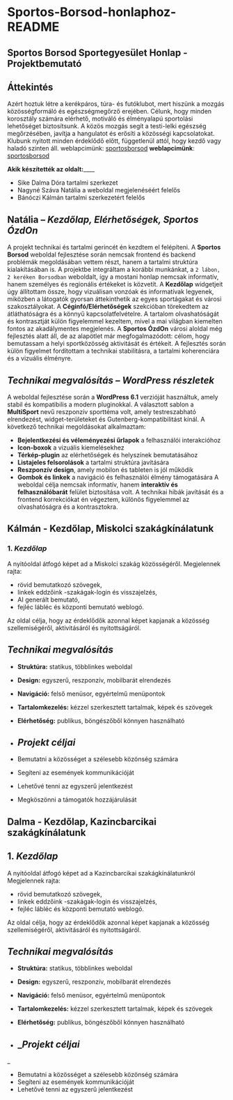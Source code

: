 # Sportos-Borsod-honlaphoz-README
## Sportos Borsod Sportegyesület Honlap - Projektbemutató 
## Áttekintés
Azért hoztuk létre a kerékpáros, túra- és futóklubot, mert hiszünk a mozgás közösségformáló és egészségmegőrző erejében. Célunk, hogy minden korosztály számára elérhető, motiváló és élményalapú sportolási lehetőséget biztosítsunk. A közös mozgás segít a testi-lelki egészség megőrzésében, javítja a hangulatot és erősíti a közösségi kapcsolatokat. Klubunk nyitott minden érdeklődő előtt, függetlenül attól, hogy kezdő vagy haladó szinten áll.
weblapcimünk: [sportosborsod](https://sportosborsod.byethost31.com)
**weblapcimünk**: [sportosborsod](https://sportosborsod.byethost31.com)

**Akik készítették az oldalt:**____
* Sike Dalma Dóra  tartalmi szerkezet
* Nagyné Száva Natália    a weboldal megjelenéséért felelős
* Bánóczi Kálmán   tartalmi szerkezetért felelős


## Natália – _Kezdőlap, Elérhetőségek, Sportos ÓzdOn_
A projekt technikai és tartalmi gerincét én kezdtem el felépíteni. A **Sportos Borsod** weboldal fejlesztése során
nemcsak frontend és backend problémák megoldásában vettem részt, hanem a tartalmi struktúra
kialakításában is. A projektbe integráltam a korábbi munkánkat, a `2 lábon, 2 keréken Borsodban`
weboldalt, így a mostani honlap nemcsak informatív, hanem személyes és regionális értékeket is közvetít.
A **Kezdőlap** widgetjeit úgy állítottam össze, hogy vizuálisan vonzóak és informatívak legyenek,
miközben a látogatók gyorsan áttekinthetik az egyes sportágakat és városi szakosztályokat.
A **Céginfó/Elérhetőségek** szekcióban törekedtem az átláthatóságra és a könnyű kapcsolatfelvételre. A
tartalom olvashatóságát és kontrasztját külön figyelemmel kezeltem, mivel a mai világban kiemelten
fontos az akadálymentes megjelenés.
A **Sportos ÓzdOn** városi aloldal még fejlesztés alatt áll, de az alapötlet már megfogalmazódott:
célom, hogy bemutassam a helyi sportközösség aktivitását és értékeit.
A fejlesztés során külön figyelmet fordítottam a technikai stabilitásra, a tartalmi koherenciára és a vizuális
élményre.
## _Technikai megvalósítás – WordPress részletek_
A weboldal fejlesztése során a **WordPress 6.1** verzióját használtuk, amely stabil és kompatibilis a
modern pluginokkal. A választott sablon a **MultiSport** nevű reszponzív sporttéma volt, amely
testreszabható elrendezést, widget-területeket és Gutenberg-kompatibilitást kínál.
A következő technikai megoldásokat alkalmaztam:
- **Bejelentkezési és véleményezési űrlapok** a felhasználói interakcióhoz
- **Icon-boxok** a vizuális kiemelésekhez
- **Térkép-plugin** az elérhetőségek és helyszínek bemutatásához
- **Listajeles felsorolások** a tartalmi struktúra javítására
- **Reszponzív design**, amely mobilon és tableten is jól működik
- **Gombok és linkek** a navigáció és felhasználói élmény támogatására
A weboldal célja nemcsak informatív, hanem **interaktív és felhasználóbarát** felület biztosítása volt. A
technikai hibák javítását és a frontend korrekciókat én végeztem, különös figyelemmel az olvashatóságra
és a kontrasztokra.
## Kálmán - Kezdőlap, Miskolci szakágkínálatunk
### 1. _Kezdőlap_
A nyitóoldal átfogó képet ad a Miskolci szakág közösségéről. Megjelennek rajta:

- rövid bemutatkozó szövegek,
- linkek eddzőink -szakágak-login és visszajelzés,
- AI generált bemutató,
- fejléc lábléc és központi bemutató weblogó.

Az oldal célja, hogy az érdeklődők azonnal képet kapjanak a közösség szellemiségéről, aktivitásáról és nyitottságáról.
## _Technikai megvalósítás_

- **Struktúra:** statikus, többlinkes weboldal
- **Design:** egyszerű, reszponzív, mobilbarát elrendezés
- **Navigáció:** felső menüsor, egyértelmű menüpontok
- **Tartalomkezelés:** kézzel szerkesztett tartalmak, képek és szövegek
- **Elérhetőség:** publikus, böngészőből könnyen használható

- ## _Projekt céljai_

- Bemutatni a közösséget a szélesebb közönség számára
- Segíteni az események kommunikációját
- Lehetővé tenni az egyszerű jelentkezést
- Megköszönni a támogatók hozzájárulását
 ## Dalma - Kezdőlap, Kazincbarcikai szakágkínálatunk

## 1. _Kezdőlap_
A nyitóoldal átfogó képet ad a Kazincbarcikai szakágkínálatunkról
 Megjelennek rajta:

- rövid bemutatkozó szövegek,
- linkek eddzőink -szakágak-login és visszajelzés,
- fejléc lábléc és központi bemutató weblogó.

Az oldal célja, hogy az érdeklődők azonnal képet kapjanak a közösség szellemiségéről, aktivitásáról és nyitottságáról.
## _Technikai megvalósítás_

- **Struktúra:** statikus, többlinkes weboldal
- **Design:** egyszerű, reszponzív, mobilbarát elrendezés
- **Navigáció:** felső menüsor, egyértelmű menüpontok
- **Tartalomkezelés:** kézzel szerkesztett tartalmak, képek és szövegek
- **Elérhetőség:** publikus, böngészőből könnyen használható

- ## __Projekt céljai_
_
- Bemutatni a közösséget a szélesebb közönség számára
- Segíteni az események kommunikációját
- Lehetővé tenni az egyszerű jelentkezést
